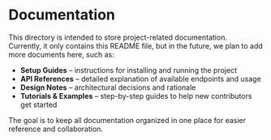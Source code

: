 # Documentation

This directory is intended to store project-related documentation.  
Currently, it only contains this README file, but in the future, we plan to add more documents here, such as:

- **Setup Guides** – instructions for installing and running the project
- **API References** – detailed explanation of available endpoints and usage
- **Design Notes** – architectural decisions and rationale
- **Tutorials & Examples** – step-by-step guides to help new contributors get started

The goal is to keep all documentation organized in one place for easier reference and collaboration.
